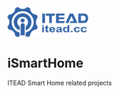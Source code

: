 ![ITEAD][1] 

# iSmartHome


ITEAD Smart Home related projects



[1]: hardware/images/ITEAD_logo.png  "itead.cc"
